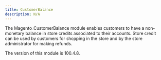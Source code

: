 ```yaml
---
title: CustomerBalance
description: N/A
---
```


The Magento_CustomerBalance module enables customers to have a non-monetary balance in store credits associated to their accounts.
Store credit can be used by customers for shopping in the store and by the store administrator for making refunds.

<InlineAlert slots="text" />
The version of this module is 100.4.8.
